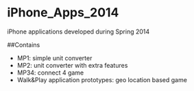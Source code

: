 # iPhone_Apps_2014
iPhone applications developed during Spring 2014

##Contains
- MP1: simple unit converter
- MP2: unit converter with extra features
- MP34: connect 4 game
- Walk&Play application prototypes: geo location based game
